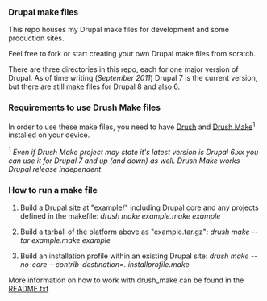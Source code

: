 ### Drupal make files

This repo houses my Drupal make files for development and some production
sites. 

Feel free to fork or start creating your own Drupal make files from scratch.

There are three directories in this repo, each for one major version of Drupal.
As of time writing (_September 2011_) Drupal 7 is the current version, but there
are still make files for Drupal 8 and also 6.

### Requirements to use Drush Make files

In order to use these make files, you need to have [Drush](http://drupal.org/project/drush) and [Drush Make](http://drupal.org/project/drush_make)<sup>1</sup> installed on your device.

<sup>1</sup> _Even if Drush Make project may state it's latest version is Drupal 6.xx you can use it for Drupal 7 and up (and down) as well. Drush Make works Drupal release independent_.

### How to run a make file

1. Build a Drupal site at "example/" including Drupal core and any projects defined in the makefile:
   _drush make example.make example_

2. Build a tarball of the platform above as "example.tar.gz":
   _drush make --tar example.make example_

3. Build an installation profile within an existing Drupal site:
   _drush make --no-core --contrib-destination=. installprofile.make_

More information on how to work with drush_make can be found in the [README.txt](http://drupalcode.org/project/drush_make.git/blob_plain/refs/heads/6.x-3.x:/README.txt)
